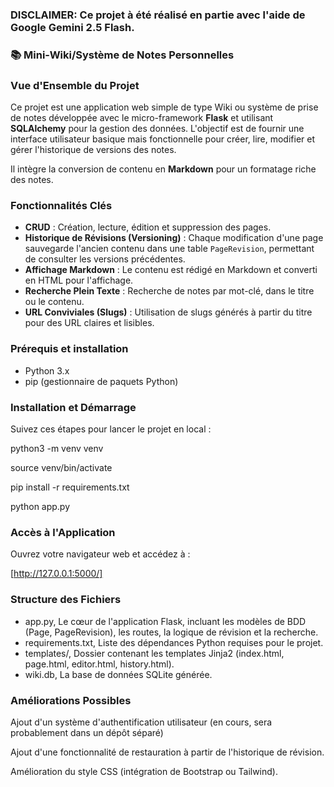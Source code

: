 ### DISCLAIMER: Ce projet à été réalisé en partie avec l'aide de Google Gemini 2.5 Flash.

### 📚 Mini-Wiki/Système de Notes Personnelles

### Vue d'Ensemble du Projet

Ce projet est une application web simple de type Wiki ou système de prise de notes développée avec le micro-framework **Flask** et utilisant **SQLAlchemy** pour la gestion des données. L'objectif est de fournir une interface utilisateur basique mais fonctionnelle pour créer, lire, modifier et gérer l'historique de versions des notes.

Il intègre la conversion de contenu en **Markdown** pour un formatage riche des notes.

### Fonctionnalités Clés

* **CRUD** : Création, lecture, édition et suppression des pages.
* **Historique de Révisions (Versioning)** : Chaque modification d'une page sauvegarde l'ancien contenu dans une table `PageRevision`, permettant de consulter les versions précédentes.
* **Affichage Markdown** : Le contenu est rédigé en Markdown et converti en HTML pour l'affichage.
* **Recherche Plein Texte** : Recherche de notes par mot-clé, dans le titre ou le contenu.
* **URL Conviviales (Slugs)** : Utilisation de slugs générés à partir du titre pour des URL claires et lisibles.

### Prérequis et installation

* Python 3.x
* pip (gestionnaire de paquets Python)

### Installation et Démarrage

Suivez ces étapes pour lancer le projet en local :

python3 -m venv venv

source venv/bin/activate

pip install -r requirements.txt

python app.py

### Accès à l'Application

Ouvrez votre navigateur web et accédez à :

[http://127.0.0.1:5000/]

### Structure des Fichiers

* app.py, Le cœur de l'application Flask, incluant les modèles de BDD (Page, PageRevision), les routes, la logique de révision et la recherche.
* requirements.txt, Liste des dépendances Python requises pour le projet.
* templates/, Dossier contenant les templates Jinja2 (index.html, page.html, editor.html, history.html).
* wiki.db, La base de données SQLite générée.

### Améliorations Possibles

Ajout d'un système d'authentification utilisateur (en cours, sera probablement dans un dépôt séparé)

Ajout d'une fonctionnalité de restauration à partir de l'historique de révision.

Amélioration du style CSS (intégration de Bootstrap ou Tailwind).
